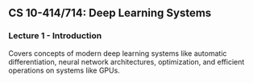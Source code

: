 ## CS 10-414/714: Deep Learning Systems

### Lecture 1 - Introduction

Covers concepts of modern deep learning systems like automatic differentiation, neural network architectures, optimization, and efficient operations on systems like GPUs.
